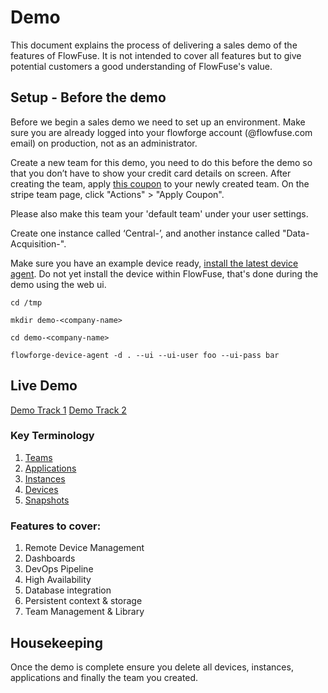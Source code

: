 # Demo

This document explains the process of delivering a sales demo of the features of FlowFuse. It is not intended to cover all features but to give potential customers a good understanding of FlowFuse's value.

## Setup - Before the demo

Before we begin a sales demo we need to set up an environment. Make sure you are
already logged into your flowforge account (@flowfuse.com email) on production, not as an administrator.

Create a new team for this demo, you need to do this before the demo so that
you don’t have to show your credit card details on screen. After creating the
team, apply [this coupon](https://dashboard.stripe.com/coupons/zkNy9DxL) to your
newly created team. On the stripe team page, click "Actions" > "Apply Coupon".

Please also make this team your 'default team' under your user settings.

Create one instance called ‘Central-<demo-customer-name>’, and another instance called "Data-Acquisition-<demo-customer-name>".

Make sure you have an example device ready, [install the latest device agent](/docs/user/devices/). Do not yet install the device within FlowFuse, that's done during the demo using the web ui.

```
cd /tmp
```
```
mkdir demo-<company-name>
```
```
cd demo-<company-name>
```
```
flowforge-device-agent -d . --ui --ui-user foo --ui-pass bar
```

## Live Demo

[Demo Track 1](https://docs.google.com/document/d/1sOaaNq4Cf2GkX4EFeEBgDB0XuL-gm1WJIEefZUpmNtM/edit)
[Demo Track 2](https://docs.google.com/document/d/1CwpOapiOeOnM0FgPs_4SJAIDoQv-TRpOAKNnVRCZUsw/edit)

### Key Terminology

1. [Teams](/docs/user/concepts/#team)
1. [Applications](/docs/user/concepts/#application)
1. [Instances](/docs/user/concepts/#instance)
1. [Devices](/docs/user/concepts/#device)
1. [Snapshots](/docs/user/concepts/#instance-snapshot)

### Features to cover:

1. Remote Device Management
2. Dashboards
3. DevOps Pipeline
4. High Availability
5. Database integration
6. Persistent context & storage
7. Team Management & Library

## Housekeeping

Once the demo is complete ensure you delete all devices, instances, applications and finally the team you created.

